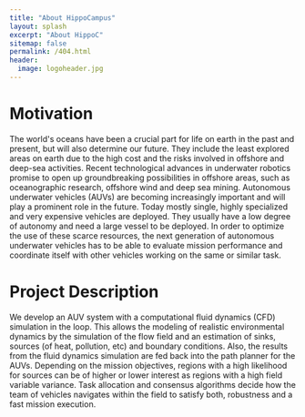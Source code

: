 ```yaml
---
title: "About HippoCampus"
layout: splash
excerpt: "About HippoC"
sitemap: false
permalink: /404.html
header:
  image: logoheader.jpg
---
```

<h1>Motivation</h1>
The world's oceans have been a crucial part for life on earth in the past and present, but will also determine our future. They include the least explored areas on earth due to the high cost and the risks involved in offshore and deep-sea activities. Recent technological advances in underwater robotics promise to open up groundbreaking possibilities in offshore areas, such as oceanographic research, offshore wind and deep sea mining. Autonomous underwater vehicles (AUVs) are becoming increasingly important and will play a prominent role in the future. Today mostly single, highly specialized and very expensive vehicles are deployed. They usually have a low degree of autonomy and need a large vessel to be deployed. In order to optimize the use of these scarce resources, the next generation of autonomous underwater vehicles has to be able to evaluate mission performance and coordinate itself with other vehicles working on the same or similar task.

<h1>Project Description</h1>
We develop an AUV system with a computational fluid dynamics (CFD) simulation in the loop. This allows the modeling of realistic environmental dynamics by the simulation of the flow field and an estimation of sinks, sources (of heat, pollution, etc) and boundary conditions. Also, the results from the fluid dynamics simulation are fed back into the path planner for the AUVs. Depending on the mission objectives, regions with a high likelihood for sources can be of higher or lower interest as regions with a high field variable variance. Task allocation and consensus algorithms decide how the team of vehicles navigates within the field to satisfy both, robustness and a fast mission execution.

